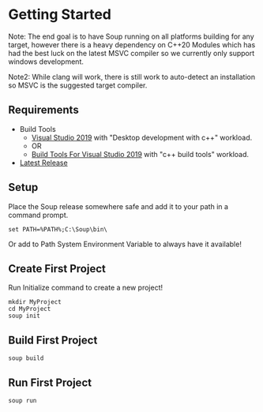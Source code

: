 # Getting Started
Note: The end goal is to have Soup running on all platforms building for any target, however there is a heavy dependency on C++20 Modules which has had the best luck on the latest MSVC compiler so we currently only support windows development.

Note2: While clang will work, there is still work to auto-detect an installation so MSVC is the suggested target compiler.

## Requirements
* Build Tools
    * [Visual Studio 2019](https://visualstudio.microsoft.com/downloads/) with "Desktop development with c++" workload.
    * OR
    * [Build Tools For Visual Studio 2019](https://visualstudio.microsoft.com/downloads/#build-tools-for-visual-studio-2019) with "c++ build tools" workload.
* [Latest Release](https://github.com/mwasplund/Soup/releases)

## Setup
Place the Soup release somewhere safe and add it to your path in a command prompt.

```
set PATH=%PATH%;C:\Soup\bin\
```
Or add to Path System Environment Variable to always have it available!

## Create First Project

Run Initialize command to create a new project!
```
mkdir MyProject
cd MyProject
soup init
```

## Build First Project

```
soup build
```

## Run First Project

```
soup run
```